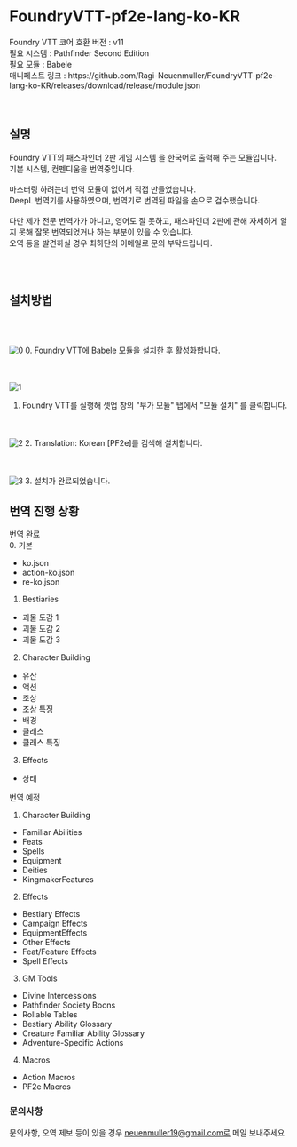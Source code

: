 <h1>FoundryVTT-pf2e-lang-ko-KR</h1>
Foundry VTT 코어 호환 버전 : v11<br/>
필요 시스템 : Pathfinder Second Edition<br/>
필요 모듈 : Babele<br/>
매니페스트 링크 : https://github.com/Ragi-Neuenmuller/FoundryVTT-pf2e-lang-ko-KR/releases/download/release/module.json<br/>
<br/><br/>
<h2>설명</h2>
Foundry VTT의 패스파인더 2판 게임 시스템 을 한국어로 출력해 주는 모듈입니다.<br/>
기본 시스템, 컨펜디움을 번역중입니다.
<br/><br/>
마스터링 하려는데 번역 모듈이 없어서 직접 만들었습니다.<br/>
DeepL 번역기를 사용하였으며, 번역기로 번역된 파일을 손으로 검수했습니다.<br/><br/>
다만 제가 전문 번역가가 아니고, 영어도 잘 못하고, 패스파인더 2판에 관해 자세하게 알지 못해 잘못 번역되었거나 하는 부분이 있을 수 있습니다.<br/>
오역 등을 발견하실 경우 최하단의 이메일로 문의 부탁드립니다.
  
<br/><br/>

<h2>설치방법</h2>

<br/><br/>

![0](https://github.com/Ragi-Neuenmuller/FoundryVTT-pf2e-lang-ko-KR/assets/155063083/87a8d4af-8555-43f2-aa6c-d3044c49fed8)
  0. Foundry VTT에 Babele 모듈을 설치한 후 활성화합니다.

 <br/><br/>
![1](https://github.com/Ragi-Neuenmuller/FoundryVTT-pf2e-lang-ko-KR/assets/155063083/b4644017-b89b-45b0-87f1-ece2ad07f3b6)
  1. Foundry VTT를 실행해 셋업 창의 "부가 모듈" 탭에서 "모듈 설치" 를 클릭합니다.

 <br/><br/>
![2](https://github.com/Ragi-Neuenmuller/FoundryVTT-pf2e-lang-ko-KR/assets/155063083/d8412640-1dd0-4016-b3ab-afce7f520b28)
  2. Translation: Korean [PF2e]를 검색해 설치합니다.

<br/><br/>
![3](https://github.com/Ragi-Neuenmuller/FoundryVTT-pf2e-lang-ko-KR/assets/155063083/06bd949b-ca75-44dd-8949-b11a396f0fec)
  3. 설치가 완료되었습니다.


<h2>번역 진행 상황</h2>

번역 완료<br>
0. 기본
- ko.json
- action-ko.json
- re-ko.json

1. Bestiaries

- 괴물 도감 1
- 괴물 도감 2
- 괴물 도감 3

2. Character Building
- 유산
- 액션
- 조상
- 조상 특징
- 배경
- 클래스
- 클래스 특징

3. Effects
- 상태

번역 예정
1. Character Building
- Familiar Abilities
- Feats
- Spells
- Equipment
- Deities
- KingmakerFeatures

2. Effects
- Bestiary Effects
- Campaign Effects
- EquipmentEffects
- Other Effects
- Feat/Feature Effects
- Spell Effects

3. GM Tools
- Divine Intercessions
- Pathfinder Society Boons
- Rollable Tables
- Bestiary Ability Glossary
- Creature Familiar Ability Glossary
- Adventure-Specific Actions

4. Macros
- Action Macros
- PF2e Macros



<h3>문의사항</h3>

문의사항, 오역 제보 등이 있을 경우 neuenmuller19@gmail.com로 메일 보내주세요
